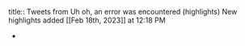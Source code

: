 title:: Tweets from Uh oh, an error was encountered (highlights)
New highlights added [[Feb 18th, 2023]] at 12:18 PM

-
